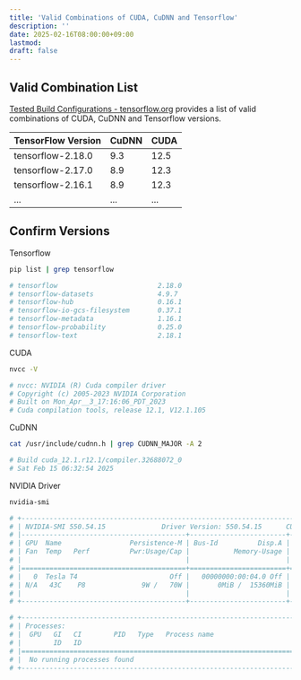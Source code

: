 ```yaml
---
title: 'Valid Combinations of CUDA, CuDNN and Tensorflow'
description: ''
date: 2025-02-16T08:00:00+09:00
lastmod: 
draft: false
---
```


## Valid Combination List

[Tested Build Configurations - tensorflow.org](https://www.tensorflow.org/install/source#tested_build_configurations) provides a list of valid combinations of CUDA, CuDNN and Tensorflow versions.

| TensorFlow Version | CuDNN | CUDA |
| ------------------ | ----- | ---- |
| tensorflow-2.18.0  | 9.3   | 12.5 |
| tensorflow-2.17.0  | 8.9   | 12.3 |
| tensorflow-2.16.1  | 8.9   | 12.3 |
| ...                | ...   | ...  |

## Confirm Versions

Tensorflow

```bash
pip list | grep tensorflow

# tensorflow                         2.18.0
# tensorflow-datasets                4.9.7
# tensorflow-hub                     0.16.1
# tensorflow-io-gcs-filesystem       0.37.1
# tensorflow-metadata                1.16.1
# tensorflow-probability             0.25.0
# tensorflow-text                    2.18.1
```

CUDA

```bash
nvcc -V

# nvcc: NVIDIA (R) Cuda compiler driver
# Copyright (c) 2005-2023 NVIDIA Corporation
# Built on Mon_Apr__3_17:16:06_PDT_2023
# Cuda compilation tools, release 12.1, V12.1.105
```

CuDNN

```bash
cat /usr/include/cudnn.h | grep CUDNN_MAJOR -A 2

# Build cuda_12.1.r12.1/compiler.32688072_0
# Sat Feb 15 06:32:54 2025
```

NVIDIA Driver

```bash
nvidia-smi

# +-----------------------------------------------------------------------------------------+
# | NVIDIA-SMI 550.54.15              Driver Version: 550.54.15      CUDA Version: 12.4     |
# |-----------------------------------------+------------------------+----------------------+
# | GPU  Name                 Persistence-M | Bus-Id          Disp.A | Volatile Uncorr. ECC |
# | Fan  Temp   Perf          Pwr:Usage/Cap |           Memory-Usage | GPU-Util  Compute M. |
# |                                         |                        |               MIG M. |
# |=========================================+========================+======================|
# |   0  Tesla T4                       Off |   00000000:00:04.0 Off |                    0 |
# | N/A   43C    P8              9W /   70W |       0MiB /  15360MiB |      0%      Default |
# |                                         |                        |                  N/A |
# +-----------------------------------------+------------------------+----------------------+

# +-----------------------------------------------------------------------------------------+
# | Processes:                                                                              |
# |  GPU   GI   CI        PID   Type   Process name                              GPU Memory |
# |        ID   ID                                                               Usage      |
# |=========================================================================================|
# |  No running processes found                                                             |
# +-----------------------------------------------------------------------------------------+

```
